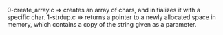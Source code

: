 0-create_array.c => creates an array of chars, and initializes it with a specific char.
1-strdup.c => returns a pointer to a newly allocated space in memory, which contains a copy of the string given as a parameter.

